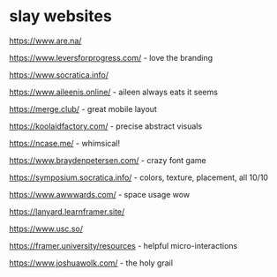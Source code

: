 # slay websites

https://www.are.na/

https://www.leversforprogress.com/ - love the branding

https://www.socratica.info/

https://www.aileenis.online/ - aileen always eats it seems

https://merge.club/ - great mobile layout

https://koolaidfactory.com/ - precise abstract visuals

https://ncase.me/ - whimsical!

https://www.braydenpetersen.com/ - crazy font game

https://symposium.socratica.info/ - colors, texture, placement, all 10/10

https://www.awwwards.com/ - space usage wow

https://lanyard.learnframer.site/

https://www.usc.so/

https://framer.university/resources - helpful micro-interactions

https://www.joshuawolk.com/ - the holy grail
